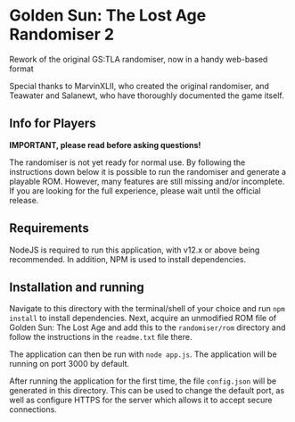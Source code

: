 # Golden Sun: The Lost Age Randomiser 2
Rework of the original GS:TLA randomiser, now in a handy web-based format

Special thanks to MarvinXLII, who created the original randomiser, and Teawater and Salanewt, who have thoroughly documented the game itself.

## Info for Players
**IMPORTANT, please read before asking questions!**

The randomiser is not yet ready for normal use. By following the instructions down below it is possible to run the randomiser and generate a playable ROM. However, many features are still missing and/or incomplete. If you are looking for the full experience, please wait until the official release.

## Requirements
NodeJS is required to run this application, with v12.x or above being recommended. In addition, NPM is used to install dependencies.

## Installation and running
Navigate to this directory with the terminal/shell of your choice and run `npm install` to install dependencies.
Next, acquire an unmodified ROM file of Golden Sun: The Lost Age and add this to the `randomiser/rom` directory and follow the instructions in the `readme.txt` file there.

The application can then be run with `node app.js`. The application will be running on port 3000 by default.

After running the application for the first time, the file `config.json` will be generated in this directory. This can be used to change the default port, as well as configure HTTPS for the server which allows it to accept secure connections.
